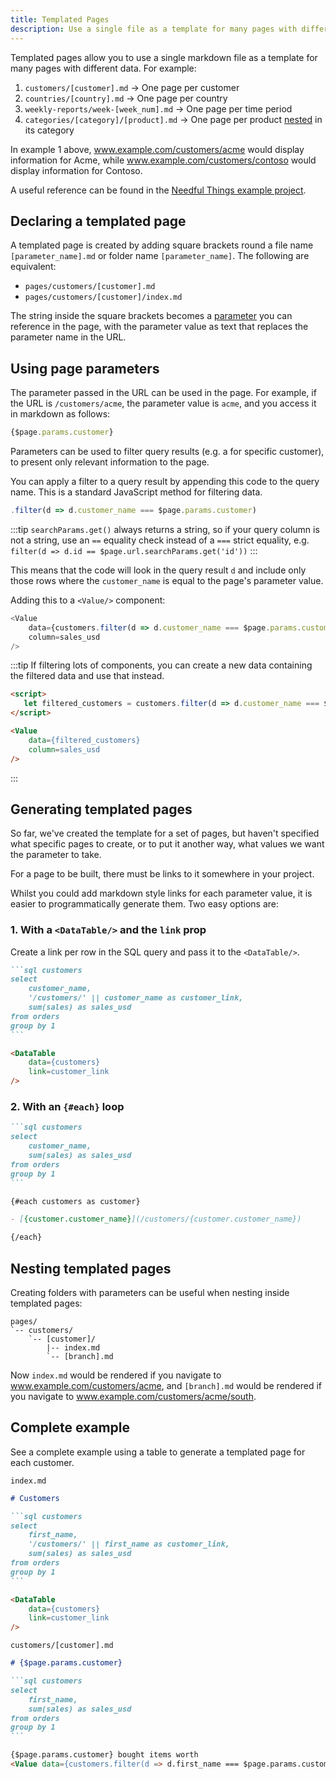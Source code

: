 ```yaml
---
title: Templated Pages
description: Use a single file as a template for many pages with different data.
---
```


Templated pages allow you to use a single markdown file as a template for many pages with different data. For example:

1. `customers/[customer].md` -> One page per customer
1. `countries/[country].md` -> One page per country
1. `weekly-reports/week-[week_num].md` -> One page per time period
1. `categories/[category]/[product].md` -> One page per product [nested](#nesting-templated-pages) in its category

In example 1 above, www.example.com/customers/acme would display information for Acme, while www.example.com/customers/contoso would display information for Contoso.

A useful reference can be found in the [Needful Things example project](https://github.com/evidence-dev/demo/tree/main/pages/operations/pick_lists).

## Declaring a templated page

A templated page is created by adding square brackets round a file name `[parameter_name].md` or folder name `[parameter_name]`.
The following are equivalent:

- `pages/customers/[customer].md`
- `pages/customers/[customer]/index.md`

The string inside the square brackets becomes a [parameter](#using-page-parameters) you can reference in the page, with the parameter value as text that replaces the parameter name in the URL.

## Using page parameters

The parameter passed in the URL can be used in the page. For example, if the URL is `/customers/acme`, the parameter value is `acme`, and you access it in markdown as follows:

```js
{$page.params.customer}
```

Parameters can be used to filter query results (e.g. a for specific customer), to present only relevant information to the page.

You can apply a filter to a query result by appending this code to the query name. This is a standard JavaScript method for filtering data.

```js title="Filter method"
.filter(d => d.customer_name === $page.params.customer)
```

:::tip
`searchParams.get()` always returns a string, so if your query column is not a string, use an `==` equality check instead of a `===` strict equality, e.g. `filter(d => d.id == $page.url.searchParams.get('id'))`
:::

This means that the code will look in the query result `d` and include only those rows where the `customer_name` is equal to the page's parameter value.

Adding this to a `<Value/>` component:

```js
<Value
    data={customers.filter(d => d.customer_name === $page.params.customer)}
    column=sales_usd
/>
```

:::tip
If filtering lots of components, you can create a new data containing the filtered data and use that instead.

```markdown
<script>
   let filtered_customers = customers.filter(d => d.customer_name === $page.params.customer)
</script>

<Value 
    data={filtered_customers} 
    column=sales_usd
/>
```

:::

## Generating templated pages

So far, we've created the template for a set of pages, but haven't specified what specific pages to create, or to put it another way, what values we want the parameter to take.

For a page to be built, there must be links to it somewhere in your project.

Whilst you could add markdown style links for each parameter value, it is easier to programmatically generate them. Two easy options are:

### 1. With a `<DataTable/>` and the `link` prop

Create a link per row in the SQL query and pass it to the `<DataTable/>`.

````markdown
```sql customers
select
    customer_name,
    '/customers/' || customer_name as customer_link,
    sum(sales) as sales_usd
from orders
group by 1
```

<DataTable
    data={customers}
    link=customer_link
/>
````

### 2. With an `{#each}` loop

````markdown
```sql customers
select
    customer_name,
    sum(sales) as sales_usd
from orders
group by 1
```

{#each customers as customer}

- [{customer.customer_name}](/customers/{customer.customer_name})

{/each}
````

## Nesting templated pages

Creating folders with parameters can be useful when nesting inside templated pages:

```
pages/
`-- customers/
    `-- [customer]/
        |-- index.md
        `-- [branch].md
```

Now `index.md` would be rendered if you navigate to www.example.com/customers/acme, and `[branch].md` would be rendered if you navigate to www.example.com/customers/acme/south.

## Complete example

See a complete example using a table to generate a templated page for each customer.

`index.md`

````markdown
# Customers

```sql customers
select
    first_name,
    '/customers/' || first_name as customer_link,
    sum(sales) as sales_usd 
from orders
group by 1
```

<DataTable
    data={customers}
    link=customer_link
/>
````

`customers/[customer].md`

````markdown
# {$page.params.customer}

```sql customers
select
    first_name,
    sum(sales) as sales_usd 
from orders
group by 1
```

{$page.params.customer} bought items worth 
<Value data={customers.filter(d => d.first_name === $page.params.customer)} column=sales_usd />.
````

